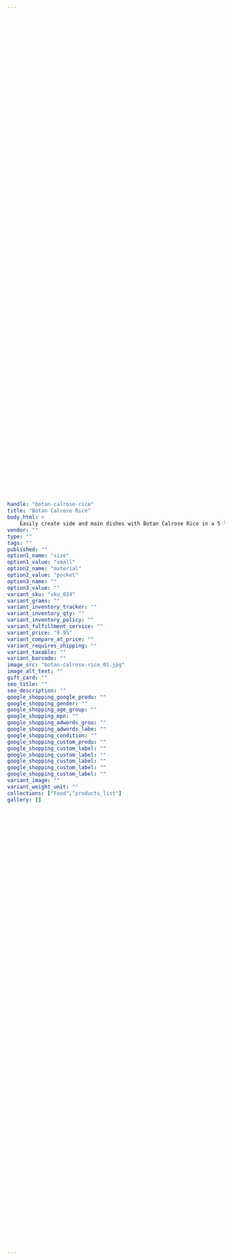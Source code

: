 ```yaml
---
 
 

 
 

 
 

 
 

 
 

 
 

 
 

 
 

 
 

 
 

 
 

 
 

 
 

 
 

 
 

 
 

 
 

 
 

 
 

 
 

 
 

 
 

 
 

 
 

 
 

 
 

handle: "botan-calrose-rice"
title: "Botan Calrose Rice"
body_html: >
    Easily create side and main dishes with Botan Calrose Rice in a 5 lb bag. It's grown in the rich fertile soil and crystal clear water of California. This calrose medium grain rice is easy to prepare by just adding water and boiling. It's made using updated milling technology for a tender texture and delicate flavor that makes it versatile for numerous cuisines. This extra fancy rice is specially selected to ensure the finest quality.
vendor: ""
type: ""
tags: ""
published: ""
option1_name: "size"
option1_value: "small"
option2_name: "material"
option2_value: "pocket"
option3_name: ""
option3_value: ""
variant_sku: "sku_024"
variant_grams: ""
variant_inventory_tracker: ""
variant_inventory_qty: ""
variant_inventory_policy: ""
variant_fulfillment_service: ""
variant_price: "9.95"
variant_compare_at_price: ""
variant_requires_shipping: ""
variant_taxable: ""
variant_barcode: ""
image_src: "botan-calrose-rice_01.jpg"
image_alt_text: ""
gift_card: ""
seo_title: ""
seo_description: ""
google_shopping_google_produ: ""
google_shopping_gender: ""
google_shopping_age_group: ""
google_shopping_mpn: ""
google_shopping_adwords_grou: ""
google_shopping_adwords_labe: ""
google_shopping_condition: ""
google_shopping_custom_produ: ""
google_shopping_custom_label: ""
google_shopping_custom_label: ""
google_shopping_custom_label: ""
google_shopping_custom_label: ""
google_shopping_custom_label: ""
variant_image: ""
variant_weight_unit: ""
collections: ["Food","products_list"]
gallery: []

 
 

 
 

 
 

 
 

 
 

 
 

 
 

 
 

 
 

 
 

 
 

 
 

 
 

 
 

 
 

 
 

 
 

 
 

 
 

 
 

 
 

 
 

 
 


---
```


